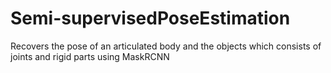 # Semi-supervisedPoseEstimation
Recovers the pose of an articulated body and the objects which consists of joints and rigid parts using MaskRCNN
